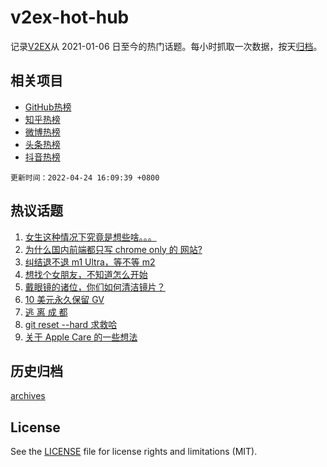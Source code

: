 # v2ex-hot-hub

 记录[V2EX](https://www.v2ex.com/)从 2021-01-06 日至今的热门话题。每小时抓取一次数据，按天[归档](archives)。
 
 ## 相关项目

- [GitHub热榜](https://github.com/lonnyzhang423/github-hot-hub)
- [知乎热榜](https://github.com/lonnyzhang423/zhihu-hot-hub)
- [微博热榜](https://github.com/lonnyzhang423/weibo-hot-hub)
- [头条热榜](https://github.com/lonnyzhang423/toutiao-hot-hub)
- [抖音热榜](https://github.com/lonnyzhang423/douyin-hot-hub)


 `更新时间：2022-04-24 16:09:39 +0800`

## 热议话题

1. [女生这种情况下究竟是想些啥。。。](https://www.v2ex.com/t/848863)
1. [为什么国内前端都只写 chrome only 的 网站?](https://www.v2ex.com/t/848878)
1. [纠结退不退 m1 Ultra，等不等 m2](https://www.v2ex.com/t/848806)
1. [想找个女朋友，不知道怎么开始](https://www.v2ex.com/t/848795)
1. [戴眼镜的诸位，你们如何清洁镜片？](https://www.v2ex.com/t/848909)
1. [10 美元永久保留 GV](https://www.v2ex.com/t/848817)
1. [逃 离 成 都](https://www.v2ex.com/t/848881)
1. [git reset --hard 求救哈](https://www.v2ex.com/t/848777)
1. [关于 Apple Care 的一些想法](https://www.v2ex.com/t/848831)

## 历史归档

[archives](archives)

## License

See the [LICENSE](LICENSE) file for license rights and limitations (MIT).
